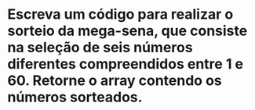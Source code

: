 # Escreva um código para realizar o sorteio da mega-sena, que consiste na seleção de seis números diferentes compreendidos entre 1 e 60. Retorne o array contendo os números sorteados.
